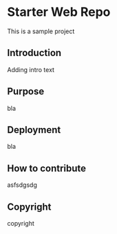 # Starter Web Repo
This is a sample project

## Introduction
Adding intro text

## Purpose
bla

## Deployment
bla

## How to contribute
asfsdgsdg

## Copyright
copyright